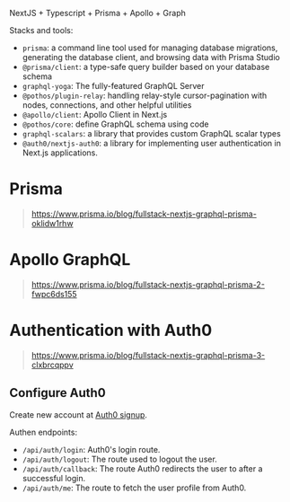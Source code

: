 NextJS + Typescript + Prisma + Apollo + Graph


Stacks and tools:
* `prisma`: a command line tool used for managing database migrations, generating the database client, and browsing data with Prisma Studio
* `@prisma/client`: a type-safe query builder based on your database schema
* `graphql-yoga`: The fully-featured GraphQL Server
* `@pothos/plugin-relay`: handling relay-style cursor-pagination with nodes, connections, and other helpful utilities
* `@apollo/client`: Apollo Client in Next.js
* `@pothos/core`: define GraphQL schema using code
* `graphql-scalars`: a library that provides custom GraphQL scalar types
* `@auth0/nextjs-auth0`: a library for implementing user authentication in Next.js applications.


# Prisma
> https://www.prisma.io/blog/fullstack-nextjs-graphql-prisma-oklidw1rhw

# Apollo GraphQL
> https://www.prisma.io/blog/fullstack-nextjs-graphql-prisma-2-fwpc6ds155

# Authentication with Auth0
> https://www.prisma.io/blog/fullstack-nextjs-graphql-prisma-3-clxbrcqppv

## Configure Auth0
Create new account at [Auth0 signup](https://auth0.com/signup).

Authen endpoints:
* `/api/auth/login`: Auth0's login route.
* `/api/auth/logout`: The route used to logout the user.
* `/api/auth/callback`: The route Auth0 redirects the user to after a successful login.
* `/api/auth/me`: The route to fetch the user profile from Auth0.